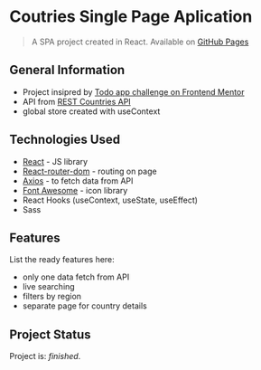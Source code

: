# Coutries Single Page Aplication

> A SPA project created in React.
> Available on [GitHub Pages](https://krylak123.github.io/react-countries-spa/)

## General Information

- Project insipred by [Todo app challenge on Frontend Mentor](https://www.frontendmentor.io/challenges/rest-countries-api-with-color-theme-switcher-5cacc469fec04111f7b848ca)
- API from [REST Countries API](https://restcountries.com/#api-endpoints-v2)
- global store created with useContext

## Technologies Used

- [React](https://pl.reactjs.org/) - JS library
- [React-router-dom](https://reactrouter.com/web/guides/quick-start) - routing on page
- [Axios](https://www.npmjs.com/package/axios) - to fetch data from API
- [Font Awesome](https://fontawesome.com/v5.15/how-to-use/on-the-web/using-with/react) - icon library
- React Hooks (useContext, useState, useEffect)
- Sass

## Features

List the ready features here:

- only one data fetch from API
- live searching
- filters by region
- separate page for country details

## Project Status

Project is: _finished_.
